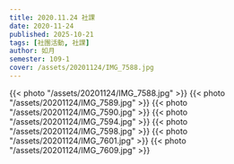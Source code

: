 ```yaml
---
title: 2020.11.24 社課
date: 2020-11-24
published: 2025-10-21
tags: [社團活動, 社課]
author: 如月
semester: 109-1
cover: /assets/20201124/IMG_7588.jpg
---
```


{{< photo "/assets/20201124/IMG_7588.jpg" >}}
{{< photo "/assets/20201124/IMG_7589.jpg" >}}
{{< photo "/assets/20201124/IMG_7590.jpg" >}}
{{< photo "/assets/20201124/IMG_7594.jpg" >}}
{{< photo "/assets/20201124/IMG_7598.jpg" >}}
{{< photo "/assets/20201124/IMG_7601.jpg" >}}
{{< photo "/assets/20201124/IMG_7609.jpg" >}}

